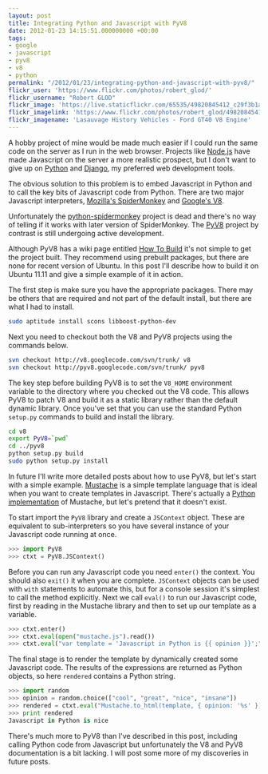 ```yaml
---
layout: post
title: Integrating Python and Javascript with PyV8
date: 2012-01-23 14:15:51.000000000 +00:00
tags:
- google
- javascript
- pyv8
- v8
- python
permalink: "/2012/01/23/integrating-python-and-javascript-with-pyv8/"
flickr_user: 'https://www.flickr.com/photos/robert_glod/'
flickr_username: "Robert GLOD"
flickr_image: 'https://live.staticflickr.com/65535/49820845412_c29f3b1a1a_w.jpg'
flickr_imagelink: 'https://www.flickr.com/photos/robert_glod/49820845412/'
flickr_imagename: 'Lasauvage History Vehicles - Ford GT40 V8 Engine'
---
```

A hobby project of mine would be made much easier if I could run the same code on the server as I run in the
web browser. Projects like [Node.js](http://nodejs.org/) have made Javascript on the server a more
realistic prospect, but I don't want to give up on [Python](http://www.python.org/) and <a
href="http://www.djangoproject.com/">Django</a>, my preferred web development tools.

The obvious solution to this problem is to embed Javascript in Python and to call the key bits of Javascript
code from Python. There are two major Javascript interpreters, <a
href="https://developer.mozilla.org/en/SpiderMonkey">Mozilla's SpiderMonkey</a> and <a
href="http://code.google.com/p/v8/">Google's V8</a>.

Unfortunately the [python-spidermonkey](http://code.google.com/p/python-spidermonkey/) project is
dead and there's no way of telling if it works with later version of SpiderMonkey. The <a
href="http://code.google.com/p/pyv8/updates/list">PyV8</a> project by contrast is still undergoing active
development.

Although PyV8 has a wiki page entitled [How To
Build](http://code.google.com/p/pyv8/wiki/HowToBuild) it's not simple to get the project built. They recommend using prebuilt packages, but there are none
for recent version of Ubuntu. In this post I'll describe how to build it on Ubuntu 11.11 and give a simple
example of it in action.

The first step is make sure you have the appropriate packages. There may be others that are required and not
part of the default install, but there are what I had to install.

```bash
sudo aptitude install scons libboost-python-dev
```

Next you need to checkout both the V8 and PyV8 projects using the commands below.

```bash
svn checkout http://v8.googlecode.com/svn/trunk/ v8
svn checkout http://pyv8.googlecode.com/svn/trunk/ pyv8
```

The key step before building PyV8 is to set the `V8_HOME` environment variable to the directory where
you checked out the V8 code. This allows PyV8 to patch V8 and build it as a static library rather than the
default dynamic library. Once you've set that you can use the standard Python `setup.py` commands to
build and install the library.

```bash
cd v8
export PyV8=`pwd`
cd ../pyv8
python setup.py build
sudo python setup.py install
```

In future I'll write more detailed posts about how to use PyV8, but let's start with a simple example. <a
href="http://mustache.github.com/">Mustache</a> is a simple template language that is ideal when you want to
create templates in Javascript. There's actually a [Python
implementation](https://github.com/defunkt/pystache) of Mustache, but let's pretend that it doesn't exist.

To start import the `PyV8` library and create a `JSContext` object. These are equivalent to
sub-interpreters so you have several instance of your Javascript code running at once.

```python
>>> import PyV8
>>> ctxt = PyV8.JSContext()
```

Before you can run any Javascript code you need `enter()` the context. You should also `exit()`
it when you are complete. `JSContext` objects can be used with `with` statements to automate
this, but for a console session it's simplest to call the method explicitly. Next we call `eval()` to
run our Javascript code, first by reading in the Mustache library and then to set up our template as a
variable.

```python
>>> ctxt.enter()
>>> ctxt.eval(open("mustache.js").read())
>>> ctxt.eval("var template = 'Javascript in Python is {{ opinion }}';")
```

The final stage is to render the template by dynamically created some Javascript code. The results of the
expressions are returned as Python objects, so here `rendered` contains a Python string.

```python
>>> import random
>>> opinion = random.choice(["cool", "great", "nice", "insane"])
>>> rendered = ctxt.eval("Mustache.to_html(template, { opinion: '%s' })" % (opinion, ))
>>> print rendered
Javascript in Python is nice
```

There's much more to PyV8 than I've described in this post, including calling Python code from Javascript but
unfortunately the V8 and PyV8 documentation is a bit lacking. I will post some more of my discoveries in
future posts.
